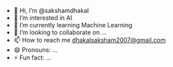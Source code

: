 - 👋 Hi, I’m @sakshamdhakal
- 👀 I’m interested in AI
- 🌱 I’m currently learning Machine Learning
- 💞️ I’m looking to collaborate on ...
- 📫 How to reach me dhakalsaksham2007@gmail.com
- 😄 Pronouns: ...
- ⚡ Fun fact: ...

<!---
sakshamdhakal/sakshamdhakal is a ✨ special ✨ repository because its `README.md` (this file) appears on your GitHub profile.
You can click the Preview link to take a look at your changes.
--->
